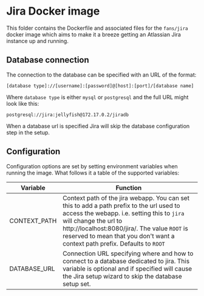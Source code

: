 # Jira Docker image

This folder contains the Dockerfile and associated files for the ```fans/jira``` docker image which aims to make it a breeze getting an Atlassian Jira instance up and running.

## Database connection

The connection to the database can be specified with an URL of the format:
```
[database type]://[username]:[password]@[host]:[port]/[database name]
```
Where ```database type``` is either ```mysql``` or ```postgresql``` and the full URL might look like this:
```
postgresql://jira:jellyfish@172.17.0.2/jiradb
```

When a database url is specified Jira will skip the database configuration step in the setup.

## Configuration

Configuration options are set by setting environment variables when running the image. What follows it a table of the supported variables:

Variable     | Function
-------------|------------------------------
CONTEXT_PATH | Context path of the jira webapp. You can set this to add a path prefix to the url used to access the webapp. i.e. setting this to ```jira``` will change the url to http://localhost:8080/jira/. The value ```ROOT``` is reserved to mean that you don't want a context path prefix. Defaults to ```ROOT```
DATABASE_URL | Connection URL specifying where and how to connect to a database dedicated to jira. This variable is optional and if specified will cause the Jira setup wizard to skip the database setup set.